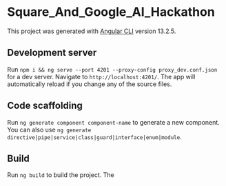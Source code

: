 # Square_And_Google_AI_Hackathon

This project was generated with [Angular CLI](https://github.com/angular/angular-cli) version 13.2.5.

## Development server

Run `npm i && ng serve --port 4201 --proxy-config proxy_dev.conf.json` for a dev server. Navigate to `http://localhost:4201/`. The app will automatically reload if you change any of the source files.

## Code scaffolding

Run `ng generate component component-name` to generate a new component. You can also use `ng generate directive|pipe|service|class|guard|interface|enum|module`.

## Build

Run `ng build` to build the project. The
